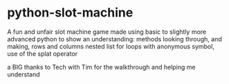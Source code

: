 # python-slot-machine
A fun and unfair slot machine game made using basic to slightly more advanced python to show an understanding:
methods
looking through, and making, rows and columns
nested list
for loops with anonymous symbol,
use of the splat operator

a BIG thanks to Tech with Tim for the walkthrough and helping me understand
